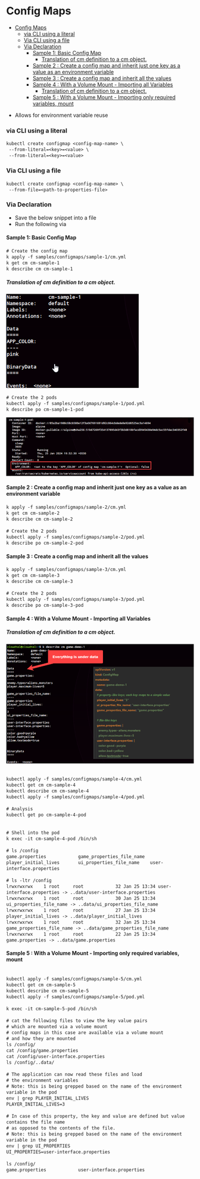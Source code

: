 # Config Maps

<!-- TOC -->
* [Config Maps](#config-maps)
    * [via CLI using a literal](#via-cli-using-a-literal)
    * [Via CLI using a file](#via-cli-using-a-file-)
    * [Via Declaration](#via-declaration)
      * [Sample 1:  Basic Config Map](#sample-1-basic-config-map)
        * [Translation of cm definition to a cm object.](#translation-of-cm-definition-to-a-cm-object)
      * [Sample 2 : Create a config map and inherit just one key as a value as an environment variable](#sample-2--create-a-config-map-and-inherit-just-one-key-as-a-value-as-an-environment-variable)
      * [Sample 3 : Create a config map and inherit all the values](#sample-3--create-a-config-map-and-inherit-all-the-values)
      * [Sample 4 : With a Volume Mount - Importing all Variables](#sample-4--with-a-volume-mount---importing-all-variables)
        * [Translation of cm definition to a cm object.](#translation-of-cm-definition-to-a-cm-object-1)
      * [Sample 5 : With a Volume Mount - Importing only required variables, mount](#sample-5--with-a-volume-mount---importing-only-required-variables-mount-)
<!-- TOC -->

* Allows for environment variable reuse

### via CLI using a literal
```
kubectl create configmap <config-map-name> \
 --from-literal=<key>=<value> \
 --from-literal=<key>=<value> 
```
### Via CLI using a file 
```
kubectl create configmap <config-map-name> \
 --from-file=<path-to-properties-file>
```

### Via Declaration

* Save the below snippet into a file
* Run the following via 

#### Sample 1:  Basic Config Map

```shell
# Create the config map
k apply -f samples/configmaps/sample-1/cm.yml
k get cm cm-sample-1
k describe cm cm-sample-1
```
#####  Translation of cm definition to a cm object.
![Alt Basics](docs/images/cm/sample-1/cm.png)

```shell
# Create the 2 pods
kubectl apply -f samples/configmaps/sample-1/pod.yml
k describe po cm-sample-1-pod
```

![Alt Basics](docs/images/cm/sample-1/pod.png)

#### Sample 2 : Create a config map and inherit just one key as a value as an environment variable

```shell
k apply -f samples/configmaps/sample-2/cm.yml
k get cm cm-sample-2
k describe cm cm-sample-2

# Create the 2 pods
kubectl apply -f samples/configmaps/sample-2/pod.yml
k describe po cm-sample-2-pod
```

#### Sample 3 : Create a config map and inherit all the values

```shell
k apply -f samples/configmaps/sample-3/cm.yml
k get cm cm-sample-3
k describe cm cm-sample-3

# Create the 2 pods
kubectl apply -f samples/configmaps/sample-3/pod.yml
k describe po cm-sample-3-pod
```

#### Sample 4 : With a Volume Mount - Importing all Variables

#####  Translation of cm definition to a cm object.
![Alt Basics](docs/images/cm/sample-4/cm.png)

```shell

kubectl apply -f samples/configmaps/sample-4/cm.yml
kubectl get cm cm-sample-4
kubectl describe cm cm-sample-4
kubectl apply -f samples/configmaps/sample-4/pod.yml

# Analysis
kubectl get po cm-sample-4-pod


# Shell into the pod
k exec -it cm-sample-4-pod /bin/sh

# ls /config
game.properties            game_properties_file_name  player_initial_lives       ui_properties_file_name    user-interface.properties

# ls -ltr /config
lrwxrwxrwx    1 root     root            32 Jan 25 13:34 user-interface.properties -> ..data/user-interface.properties
lrwxrwxrwx    1 root     root            30 Jan 25 13:34 ui_properties_file_name -> ..data/ui_properties_file_name
lrwxrwxrwx    1 root     root            27 Jan 25 13:34 player_initial_lives -> ..data/player_initial_lives
lrwxrwxrwx    1 root     root            32 Jan 25 13:34 game_properties_file_name -> ..data/game_properties_file_name
lrwxrwxrwx    1 root     root            22 Jan 25 13:34 game.properties -> ..data/game.properties
```

#### Sample 5 : With a Volume Mount - Importing only required variables, mount 

```shell

kubectl apply -f samples/configmaps/sample-5/cm.yml
kubectl get cm cm-sample-5
kubectl describe cm cm-sample-5
kubectl apply -f samples/configmaps/sample-5/pod.yml

k exec -it cm-sample-5-pod /bin/sh

# cat the following files to view the key value pairs
# which are mounted via a volume mount
# config maps in this case are available via a volume mount
# and how they are mounted
ls /config/
cat /config/game.properties
cat /config/user-interface.properties
ls /config/..data/

# The application can now read these files and load
# the environment variables 
# Note: this is being grepped based on the name of the environment variable in the pod
env | grep PLAYER_INITIAL_LIVES
PLAYER_INITIAL_LIVES=3

# In case of this property, the key and value are defined but value contains the file name
# as opposed to the contents of the file.
# Note: this is being grepped based on the name of the environment variable in the pod
env | grep UI_PROPERTIES
UI_PROPERTIES=user-interface.properties

ls /config/
game.properties            user-interface.properties
```


